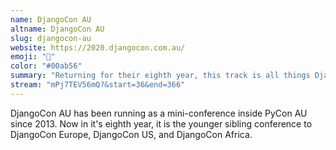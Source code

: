 ```yaml
---
name: DjangoCon AU
altname: DjangoCon AU
slug: djangocon-au
website: https://2020.djangocon.com.au/
emoji: "🦄"
color: "#00ab56"
summary: "Returning for their eighth year, this track is all things Django. Stories and fairy tales about Django, web development in Python, ponies, and unicorns 🦄!"
stream: "mPj7TEV56mQ?&start=36&end=366"
---
```



DjangoCon AU has been running as a mini-conference inside PyCon AU since 2013. Now in it's eighth year, it is the younger sibling conference to DjangoCon Europe, DjangoCon US, and DjangoCon Africa.
